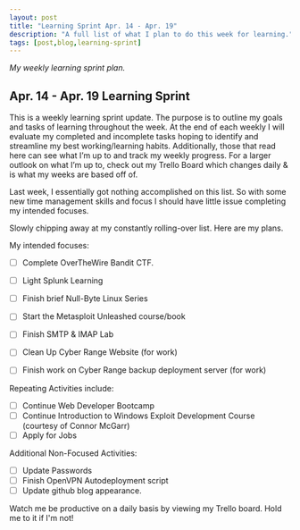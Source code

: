 ```yaml
---
layout: post
title: "Learning Sprint Apr. 14 - Apr. 19"
description: "A full list of what I plan to do this week for learning."
tags: [post,blog,learning-sprint]
---
```

_My weekly learning sprint plan._

## Apr. 14 - Apr. 19 Learning Sprint

This is a weekly learning sprint update. The purpose is to outline my goals and tasks of learning throughout the week. At the end of each weekly I will evaluate my completed and incomplete tasks hoping to identify and streamline my best working/learning habits. Additionally, those that read here can see what I’m up to and track my weekly progress. For a larger outlook on what I’m up to, check out my Trello Board which changes daily & is what my weeks are based off of. 

Last week, I essentially got nothing accomplished on this list. So with some new time management skills and focus I should have little issue completing my intended focuses.

Slowly chipping away at my constantly rolling-over list. Here are my plans.

My intended focuses:

- [ ]  Complete OverTheWire Bandit CTF.
- [ ]  Light Splunk Learning
- [ ]  Finish brief Null-Byte Linux Series
- [ ]  Start the Metasploit Unleashed course/book
- [ ]  Finish SMTP & IMAP Lab
- [ ]  Clean Up Cyber Range Website (for work)
- [ ]  Finish work on Cyber Range backup deployment server (for work)


Repeating Activities include:

- [ ]  Continue Web Developer Bootcamp
- [ ]  Continue Introduction to Windows Exploit Development Course (courtesy of Connor McGarr)
- [ ]  Apply for Jobs

Additional Non-Focused Activities:

- [ ]  Update Passwords
- [ ]  Finish OpenVPN Autodeployment script
- [ ]  Update github blog appearance. 

Watch me be productive on a daily basis by viewing my Trello board. Hold me to it if I'm not!